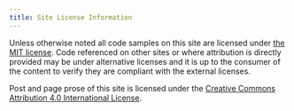 ```yaml
---
title: Site License Information
---
```


Unless otherwise noted all code samples on this site are licensed under [the
MIT license][1]. Code referenced on other sites or where attribution is
directly provided may be under alternative licenses and it is up to the
consumer of the content to verify they are compliant with the external
licenses.

Post and page prose of this site is licensed under the [Creative Commons
Attribution 4.0 International License][2].

[1]: https://github.com/sstelfox/stelfox.net/blob/master/LICENSE.mit
[2]: http://creativecommons.org/licenses/by/4.0/
